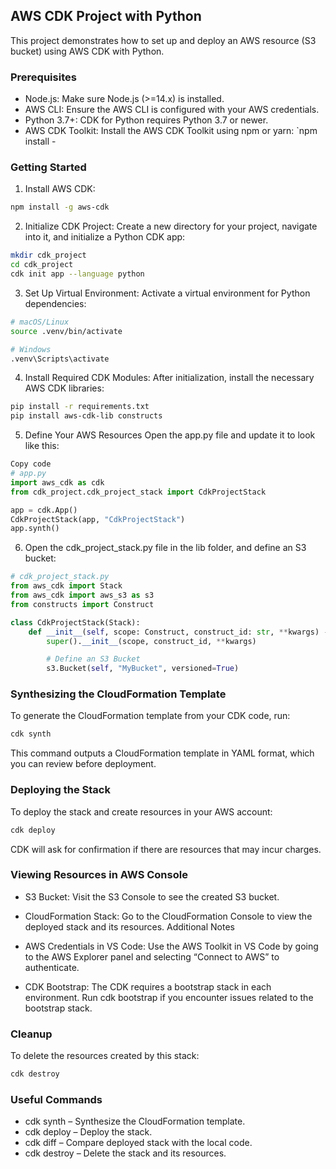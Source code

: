 ## AWS CDK Project with Python

This project demonstrates how to set up and deploy an AWS resource (S3 bucket) using AWS CDK with Python.

### Prerequisites
- Node.js: Make sure Node.js (>=14.x) is installed.
- AWS CLI: Ensure the AWS CLI is configured with your AWS credentials.
- Python 3.7+: CDK for Python requires Python 3.7 or newer.
- AWS CDK Toolkit: Install the AWS CDK Toolkit using npm or yarn: `npm install -

### Getting Started
1. Install AWS CDK:

```bash
npm install -g aws-cdk
```
2. Initialize CDK Project: Create a new directory for your project, navigate into it, and initialize a Python CDK app:

```bash
mkdir cdk_project
cd cdk_project
cdk init app --language python
```

3. Set Up Virtual Environment: Activate a virtual environment for Python dependencies:

```bash
# macOS/Linux
source .venv/bin/activate

# Windows
.venv\Scripts\activate
```
4. Install Required CDK Modules: After initialization, install the necessary AWS CDK libraries:

```bash
pip install -r requirements.txt
pip install aws-cdk-lib constructs
```
5. Define Your AWS Resources
Open the app.py file and update it to look like this:

```python
Copy code
# app.py
import aws_cdk as cdk
from cdk_project.cdk_project_stack import CdkProjectStack

app = cdk.App()
CdkProjectStack(app, "CdkProjectStack")
app.synth()
```
6. Open the cdk_project_stack.py file in the lib folder, and define an S3 bucket:

```python
# cdk_project_stack.py
from aws_cdk import Stack
from aws_cdk import aws_s3 as s3
from constructs import Construct

class CdkProjectStack(Stack):
    def __init__(self, scope: Construct, construct_id: str, **kwargs) -> None:
        super().__init__(scope, construct_id, **kwargs)

        # Define an S3 Bucket
        s3.Bucket(self, "MyBucket", versioned=True)

```

### Synthesizing the CloudFormation Template
To generate the CloudFormation template from your CDK code, run:

```bash
cdk synth
```
This command outputs a CloudFormation template in YAML format, which you can review before deployment.

### Deploying the Stack
To deploy the stack and create resources in your AWS account:

```bash
cdk deploy
```
CDK will ask for confirmation if there are resources that may incur charges.

### Viewing Resources in AWS Console
- S3 Bucket: Visit the S3 Console to see the created S3 bucket.

- CloudFormation Stack: Go to the CloudFormation Console to view the deployed stack and its resources.
Additional Notes
- AWS Credentials in VS Code: Use the AWS Toolkit in VS Code by going to the AWS Explorer panel and selecting “Connect to AWS” to authenticate.
- CDK Bootstrap: The CDK requires a bootstrap stack in each environment. Run cdk bootstrap if you encounter issues related to the bootstrap stack.

### Cleanup
To delete the resources created by this stack:

```bash
cdk destroy
```

### Useful Commands
- cdk synth – Synthesize the CloudFormation template.
- cdk deploy – Deploy the stack.
- cdk diff – Compare deployed stack with the local code.
- cdk destroy – Delete the stack and its resources.